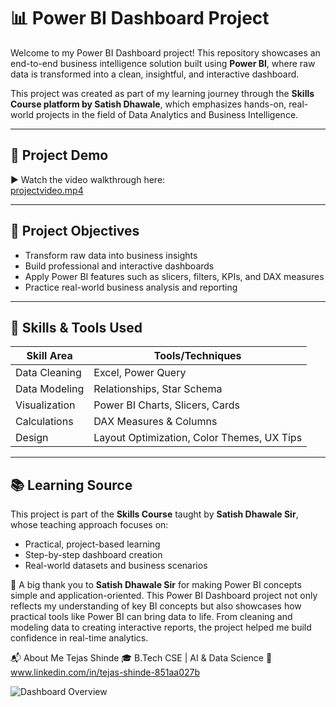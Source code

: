 # 📊 Power BI Dashboard Project

Welcome to my Power BI Dashboard project! This repository showcases an end-to-end business intelligence solution built using **Power BI**, where raw data is transformed into a clean, insightful, and interactive dashboard.

This project was created as part of my learning journey through the **Skills Course platform by Satish Dhawale**, which emphasizes hands-on, real-world projects in the field of Data Analytics and Business Intelligence.

---

## 🎥 Project Demo

▶️ Watch the video walkthrough here:  
[projectvideo.mp4](./Assets/projectvideo.mp4)

---

## 📌 Project Objectives

- Transform raw data into business insights  
- Build professional and interactive dashboards  
- Apply Power BI features such as slicers, filters, KPIs, and DAX measures  
- Practice real-world business analysis and reporting

---

## 🧠 Skills & Tools Used

| Skill Area          | Tools/Techniques                            |
|---------------------|---------------------------------------------|
| Data Cleaning       | Excel, Power Query                          |
| Data Modeling       | Relationships, Star Schema                  |
| Visualization       | Power BI Charts, Slicers, Cards             |
| Calculations        | DAX Measures & Columns                      |
| Design              | Layout Optimization, Color Themes, UX Tips |

---

## 📚 Learning Source

This project is part of the **Skills Course** taught by **Satish Dhawale Sir**, whose teaching approach focuses on:

- Practical, project-based learning  
- Step-by-step dashboard creation  
- Real-world datasets and business scenarios

🙌 A big thank you to **Satish Dhawale Sir** for making Power BI concepts simple and application-oriented.
This Power BI Dashboard project not only reflects my understanding of key BI concepts but also showcases how practical tools like Power BI can bring data to life. From cleaning and modeling data to creating interactive reports, the project helped me build confidence in real-time analytics.


📬 About Me
Tejas Shinde
🎓 B.Tech CSE | AI & Data Science
🔗 www.linkedin.com/in/tejas-shinde-851aa027b


![Dashboard Overview](./Screenshots/dashboard-preview.png)

